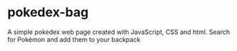 # pokedex-bag
A simple pokedex web page created with JavaScript, CSS and html. Search for Pokémon and add them to your backpack
